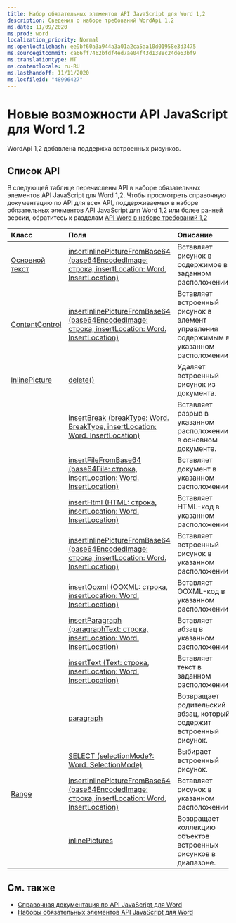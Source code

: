 ```yaml
---
title: Набор обязательных элементов API JavaScript для Word 1,2
description: Сведения о наборе требований WordApi 1,2
ms.date: 11/09/2020
ms.prod: word
localization_priority: Normal
ms.openlocfilehash: ee9bf60a3a944a3a01a2ca5aa10d01958e3d3475
ms.sourcegitcommit: ca66ff7462bfdf4ed7ae04f43d1388c24de63bf9
ms.translationtype: MT
ms.contentlocale: ru-RU
ms.lasthandoff: 11/11/2020
ms.locfileid: "48996427"
---
```

# <a name="whats-new-in-word-javascript-api-12"></a>Новые возможности API JavaScript для Word 1.2

WordApi 1,2 добавлена поддержка встроенных рисунков.

## <a name="api-list"></a>Список API

В следующей таблице перечислены API в наборе обязательных элементов API JavaScript для Word 1,2. Чтобы просмотреть справочную документацию по API для всех API, поддерживаемых в наборе обязательных элементов API JavaScript для Word 1,2 или более ранней версии, обратитесь к разделам [API Word в наборе требований 1,2](/javascript/api/word?view=word-js-1.2&preserve-view=true)

| Класс | Поля | Описание |
|:---|:---|:---|
|[Основной текст](/javascript/api/word/word.body)|[insertInlinePictureFromBase64 (base64EncodedImage: строка, insertLocation: Word. InsertLocation)](/javascript/api/word/word.body#insertinlinepicturefrombase64-base64encodedimage--insertlocation-)|Вставляет рисунок в содержимое в заданном расположении.|
|[ContentControl](/javascript/api/word/word.contentcontrol)|[insertInlinePictureFromBase64 (base64EncodedImage: строка, insertLocation: Word. InsertLocation)](/javascript/api/word/word.contentcontrol#insertinlinepicturefrombase64-base64encodedimage--insertlocation-)|Вставляет встроенный рисунок в элемент управления содержимым в указанном расположении.|
|[InlinePicture](/javascript/api/word/word.inlinepicture)|[delete()](/javascript/api/word/word.inlinepicture#delete--)|Удаляет встроенный рисунок из документа.|
||[insertBreak (breakType: Word. BreakType, insertLocation: Word. InsertLocation)](/javascript/api/word/word.inlinepicture#insertbreak-breaktype--insertlocation-)|Вставляет разрыв в указанном расположении в основном документе.|
||[insertFileFromBase64 (base64File: строка, insertLocation: Word. InsertLocation)](/javascript/api/word/word.inlinepicture#insertfilefrombase64-base64file--insertlocation-)|Вставляет документ в указанном расположении.|
||[insertHtml (HTML: строка, insertLocation: Word. InsertLocation)](/javascript/api/word/word.inlinepicture#inserthtml-html--insertlocation-)|Вставляет HTML-код в указанном расположении.|
||[insertInlinePictureFromBase64 (base64EncodedImage: строка, insertLocation: Word. InsertLocation)](/javascript/api/word/word.inlinepicture#insertinlinepicturefrombase64-base64encodedimage--insertlocation-)|Вставляет встроенный рисунок в указанном расположении.|
||[insertOoxml (OOXML: строка, insertLocation: Word. InsertLocation)](/javascript/api/word/word.inlinepicture#insertooxml-ooxml--insertlocation-)|Вставляет OOXML-код в указанном расположении.|
||[insertParagraph (paragraphText: строка, insertLocation: Word. InsertLocation)](/javascript/api/word/word.inlinepicture#insertparagraph-paragraphtext--insertlocation-)|Вставляет абзац в указанном расположении.|
||[insertText (Text: строка, insertLocation: Word. InsertLocation)](/javascript/api/word/word.inlinepicture#inserttext-text--insertlocation-)|Вставляет текст в заданном расположении.|
||[paragraph](/javascript/api/word/word.inlinepicture#paragraph)|Возвращает родительский абзац, который содержит встроенный рисунок.|
||[SELECT (selectionMode?: Word. SelectionMode)](/javascript/api/word/word.inlinepicture#select-selectionmode-)|Выбирает встроенный рисунок.|
|[Range](/javascript/api/word/word.range)|[insertInlinePictureFromBase64 (base64EncodedImage: строка, insertLocation: Word. InsertLocation)](/javascript/api/word/word.range#insertinlinepicturefrombase64-base64encodedimage--insertlocation-)|Вставляет рисунок в указанном расположении.|
||[inlinePictures](/javascript/api/word/word.range#inlinepictures)|Возвращает коллекцию объектов встроенных рисунков в диапазоне.|

## <a name="see-also"></a>См. также

- [Справочная документация по API JavaScript для Word](/javascript/api/word)
- [Наборы обязательных элементов API JavaScript для Word](word-api-requirement-sets.md)

